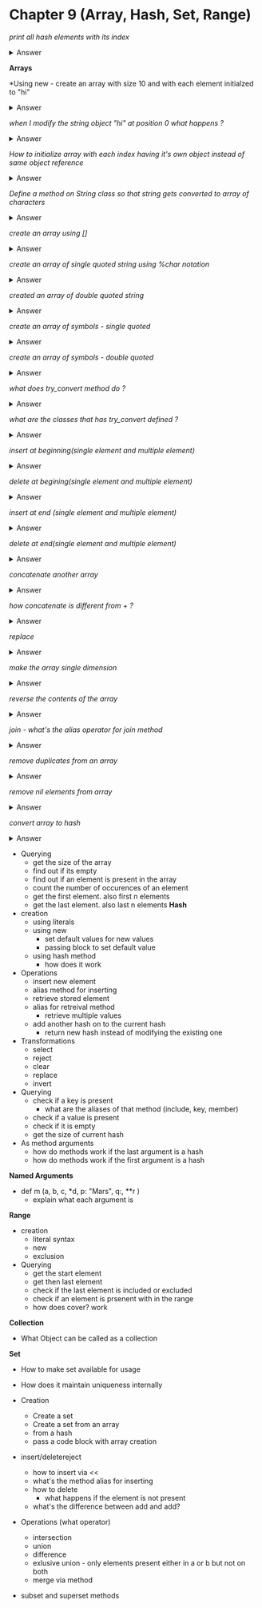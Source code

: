 # Chapter 9 (Array, Hash, Set, Range)

*print all hash elements with its index*
<details>
<summary>Answer</summary>

```ruby
my_hash = {key1: "value 1", key2: "value 2"}
my_hash.each_with_index do |(key, val), index|
    puts "#{key} => #{val} at index #{index}"
end
```

</details>

**Arrays**

*Using new - create an array with size 10 and with each element initialzed to "hi"
<details>
<summary>Answer</summary>

```ruby
a = Array.new(10, "hi")
```

</details>

*when I modify the string object "hi" at position 0 what happens ?*

<details>
<summary>Answer</summary>

- It changes all the other strings since they are all just references to the same object

```ruby
a = Array.new(10, "hi")
a[0][0] = "Yo"
p a
# ["Yoi", "Yoi", "Yoi", "Yoi", "Yoi", "Yoi", "Yoi", "Yoi", "Yoi", "Yoi"]
```

</details>


*How to initialize array with each index having it's own object instead of same object reference*
<details>
<summary>Answer</summary>

- Pass a code block which will return a new string object

```ruby
a = Array.new(10) {"hi"}
a[0][0] = "Yo"
p a
# ["Yoi", "hi", "hi", "hi", "hi", "hi", "hi", "hi", "hi", "hi"]
```

</details>

*Define a method on String class so that string gets converted to array of characters*
<details>
<summary>Answer</summary>

```ruby
class String
    def to_a
        split(//)
    end
end
"abcd".to_a
["a", "b", "c", "d"]
```

</details>

*create an array using []*

<details>
<summary>Answer</summary>

```ruby
my_array = [1, 2, "yo"]
```

</details>

*create an array of single quoted string using %char notation*
<details>
<summary>Answer</summary>

- %w()

```ruby
a = %w{this is an array of words in single quoted string}
# ["this", "is", "an", "array", "of", "words"]
```

</details>

*created an array of double quoted string*
<details>
<summary>Answer</summary>

- %W()

```ruby
a = %W(double quoted string array so interpolation like #{23 + 30} works)
#  => ["double", "quoted", "string", "array", "so", "interpolation", "like", "53", "works"]
```

</details>

*create an array of symbols - single quoted*
<details>
<summary>Answer</summary>

- %i

```ruby
a = %i(this symbol array)
#  => [:this, :symbol, :array]
```

</details>

*create an array of symbols - double quoted*
<details>
<summary>Answer</summary>

- %I

```ruby
name = "David"
a = %i(interpolated name #{name})
#  => [:interpolated, :name, :David]
```

</details>

*what does try_convert method do ?*
<details>
<summary>Answer</summary>

- try_convert tries to convert the given object to the called class type. If it is able to convert it will written the converted type otherwise nil.

```ruby
obj = Object.new
Array.try_convert(obj)
# => nil

def obj.to_ary
  [1,2,3]
end

Array.try_convert(obj)
# [1,2,3]
```

</details>

*what are the classes that has try_convert defined ?*
<details>
<summary>Answer</summary>

- String
- Array
- Hash
- IO
- RegExp

</details>

*insert at beginning(single element and multiple element)*
<details>
<summary>Answer</summary>

```ruby
```

</details>

*delete at begining(single element and multiple element)*
<details>
<summary>Answer</summary>

```ruby
```

</details>

*insert at end (single element and multiple element)*
<details>
<summary>Answer</summary>

```ruby
```

</details>

*delete at end(single element and multiple element)*
<details>
<summary>Answer</summary>

```ruby
```

</details>

*concatenate another array*
<details>
<summary>Answer</summary>

```ruby
```

</details>

*how concatenate is different from + ?*
<details>
<summary>Answer</summary>

```ruby
```

</details>

*replace*
<details>
<summary>Answer</summary>

```ruby
```

</details>

*make the array single dimension*
<details>
<summary>Answer</summary>

```ruby
```

</details>

*reverse the contents of the array*
<details>
<summary>Answer</summary>

```ruby
```

</details>

*join - what's the alias operator for join method*
<details>
<summary>Answer</summary>

```ruby
```

</details>

*remove duplicates from an array*
<details>
<summary>Answer</summary>

```ruby
```

</details>

*remove nil elements from array*
<details>
<summary>Answer</summary>

```ruby
```

</details>

*convert array to hash*
<details>
<summary>Answer</summary>

```ruby
```

</details>

- Querying
    - get the size of the array
    - find out if its empty
    - find out if an element is present in the array
    - count the number of occurences of an element
    - get the first element. also first n elements
    - get the last element. also last n elements
**Hash**
- creation
    - using literals
    - using new
        - set default values for new values
        - passing block to set default value
    - using hash method
        - how does it work
- Operations
    - insert new element
    - alias method for inserting
    - retrieve stored element
    - alias for retreival method
        - retrieve multiple values
    - add another hash on to the current hash
        - return new hash instead of modifying the existing one
- Transformations
    - select
    - reject
    - clear
    - replace
    - invert
- Querying
    - check if a key is present
        - what are the aliases of that method (include, key, member)
    - check if a value is present
    - check if it is empty
    - get the size of current hash
- As method arguments
    - how do methods work if the last argument is a hash
    - how do methods work if the first argument is a hash

**Named Arguments**

- def m (a, b, c, *d, p: "Mars", q:, **r )
    - explain what each argument is

**Range**

- creation
    - literal syntax
    - new
    - exclusion
- Querying
    - get the start element
    - get then last element
    - check if the last element is included or excluded
    - check if an element is prsenent with in the range
    - how does cover? work

**Collection**

- What Object can be called as a collection

**Set**

- How to make set available for usage
- How does it maintain uniqueness internally
- Creation
    - Create a set
    - Create a set from an array
    - from a hash
    - pass a code block with array creation
- insert/deletereject

    - how to insert via <<
    - what's the method alias for inserting
    - how to delete
        - what happens if the element is not present
    - what's the difference between add and add?
- Operations (what operator)
    - intersection
    - union
    - difference
    - exlusive union - only elements present either in a or b but not on both
    - merge via method
- subset and superset methods

